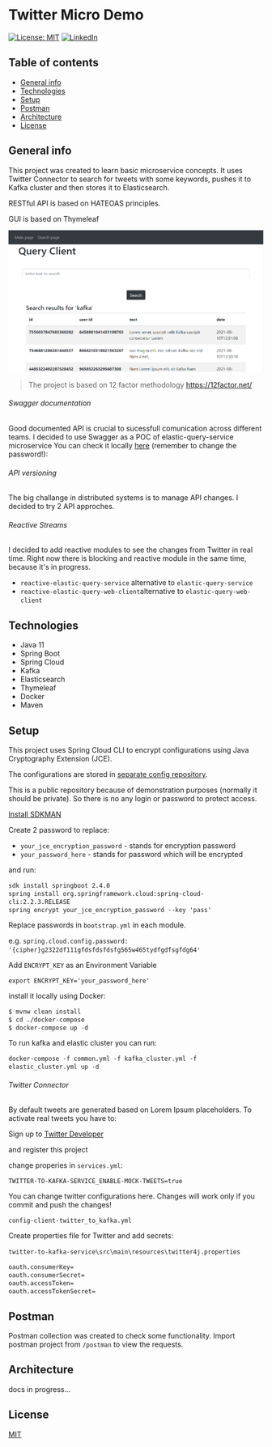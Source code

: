 Twitter Micro Demo
============
[![License: MIT](https://img.shields.io/badge/License-MIT-yellow.svg)](https://opensource.org/licenses/MIT)
[![LinkedIn](https://img.shields.io/badge/LinkedIn-blue?style=flat&logo=linkedin&labelColor=blue)](https://www.linkedin.com/in/micha%C5%82-%C4%87wi%C4%99ka%C5%82a-55b3a4118/)

## Table of contents
* [General info](#general-info)
* [Technologies](#technologies)
* [Setup](#setup)
* [Postman](#postman)
* [Architecture](#Architecture)
* [License](#License)

## General info
This project was created to learn basic microservice concepts. 
It uses Twitter Connector to search for tweets with some keywords, pushes it to Kafka cluster and then stores it to Elasticsearch.

RESTful API is based on HATEOAS principles.

GUI is based on Thymeleaf 

![Screenshot](docs/images/dashboard.PNG)

> The project is based on 12 factor methodology
> https://12factor.net/

###### Swagger documentation
Good documented API is crucial to sucessfull comunication across different teams. I decided to use Swagger as a POC of elastic-query-service microservice
You can check it locally [here](http://localhost:8183/elastic-query-service/swagger-ui) (remember to change the password!):

###### API versioning
The big challange in distributed systems is to manage API changes. I decided to try 2 API approches. 

###### Reactive Streams
I decided to add reactive modules to see the changes from Twitter in real time. Right now there is blocking and reactive module in the same time, because it's in progress.
- `reactive-elastic-query-service` alternative to `elastic-query-service`
- `reactive-elastic-query-web-client`alternative to `elastic-query-web-client`

## Technologies
* Java 11
* Spring Boot
* Spring Cloud
* Kafka
* Elasticsearch
* Thymeleaf
* Docker
* Maven
	
## Setup
This project uses Spring Cloud CLI to encrypt configurations using  Java Cryptography Extension (JCE).  

The configurations are stored in [separate config repository](https://github.com/mcwiekala/config-server-repository).

This is a public repository because of demonstration purposes (normally it should be private). So there is no any login or password to protect access.

[Install SDKMAN](https://sdkman.io/install)

Create 2 password to replace:
* `your_jce_encryption_password` - stands for encryption password
* `your_password_here` - stands for password which will be encrypted

and run:
```
sdk install springboot 2.4.0
spring install org.springframework.cloud:spring-cloud-cli:2.2.3.RELEASE
spring encrypt your_jce_encryption_password --key 'pass'
```
Replace passwords in `bootstrap.yml` in each module.

e.g.
`spring.cloud.config.password: '{cipher}g2322df111gfdsfdsfdsfg565w465tydfgdfsgfdg64'`


Add `ENCRYPT_KEY` as an Environment Variable
```
export ENCRYPT_KEY='your_password_here'
```
install it locally using Docker:
```
$ mvnw clean install
$ cd ./docker-compose
$ docker-compose up -d
```

To run kafka and elastic cluster you can run:  
```
docker-compose -f common.yml -f kafka_cluster.yml -f elastic_cluster.yml up -d
```

###### Twitter Connector
By default tweets are generated based on Lorem Ipsum placeholders. To activate real tweets you have to:

Sign up to [Twitter Developer](https://developer.twitter.com/en)

and register this project

change properies in `services.yml`: 
```
TWITTER-TO-KAFKA-SERVICE_ENABLE-MOCK-TWEETS=true
```
You can change twitter configurations here. Changes will work only if you commit and push the changes!
```
config-client-twitter_to_kafka.yml
```
Create properties file for Twitter and add secrets:

`twitter-to-kafka-service\src\main\resources\twitter4j.properties`
```
oauth.consumerKey=
oauth.consumerSecret=
oauth.accessToken=
oauth.accessTokenSecret=
```

## Postman
Postman collection was created to check some functionality.
Import postman project from `/postman` to view the requests.

## Architecture
docs in progress...

## License
[MIT](https://choosealicense.com/licenses/mit/)